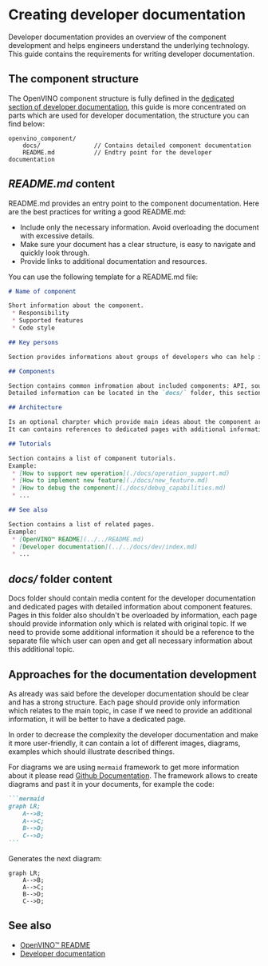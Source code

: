 # Creating developer documentation

Developer documentation provides an overview of the component development and helps engineers understand the underlying technology.
This guide contains the requirements for writing developer documentation.


## The component structure

The OpenVINO component structure is fully defined in the [dedicated section of developer documentation](./index.md#openvino-component-structure),
this guide is more concentrated on parts which are used for developer documentation, the structure you can find below:

```
openvino_component/
    docs/               // Contains detailed component documentation
    README.md           // Endtry point for the developer documentation
```

## ***README.md*** content

README.md provides an entry point to the component documentation. Here are the best practices for writing a good README.md:

- Include only the necessary information. Avoid overloading the document with excessive details. 
- Make sure your document has a clear structure, is easy to navigate and quickly look through.
- Provide links to additional documentation and resources.  
  
You can use the following template for a README.md file:
```md
# Name of component

Short information about the component.
 * Responsibility
 * Supported features
 * Code style

## Key persons

Section provides informations about groups of developers who can help in case of questions and also review and merge PRs.

## Components

Section contains common infromation about included components: API, sources, tests and etc.
Detailed information can be located in the `docs/` folder, this section can contain links to these pages.

## Architecture

Is an optional charpter which provide main ideas about the component architecture.
It can contains references to dedicated pages with additional information.

## Tutorials

Section contains a list of component tutorials.
Example:
 * [How to support new operation](./docs/operation_support.md)
 * [How to implement new feature](./docs/new_feature.md)
 * [How to debug the component](./docs/debug_capabilities.md)
 * ...

## See also

Section contains a list of related pages.
Example:
 * [OpenVINO™ README](../../README.md)
 * [Developer documentation](../../docs/dev/index.md)
 * ...
```

## ***docs/*** folder content

Docs folder should contain media content for the developer documentation and dedicated pages with detailed information about component features.
Pages in this folder also shouldn't be overloaded by information, each page should provide information only which is related with original topic. If we need to provide some additional information it should be a reference to the separate file which user can open and get all necessary information about this additional topic.

## Approaches for the documentation development

As already was said before the developer documentation should be clear and has a strong structure. Each page should provide only information which relates to the main topic, in case if we need to provide an additional information, it will be better to have a dedicated page.

In order to decrease the complexity the developer documentation and make it more user-friendly, it can contain a lot of different images, diagrams, examples which should illustrate described things.

For diagrams we are using `mermaid` framework to get more information about it please read [Github Documentation](https://docs.github.com/en/get-started/writing-on-github/working-with-advanced-formatting/creating-diagrams). The framework allows to create diagrams and past it in your documents, for example the code:

````md
```mermaid
graph LR;
    A-->B;
    A-->C;
    B-->D;
    C-->D;
```
````

Generates the next diagram:
```mermaid
graph LR;
    A-->B;
    A-->C;
    B-->D;
    C-->D;
```

## See also
 * [OpenVINO™ README](../../README.md)
 * [Developer documentation](./index.md)
